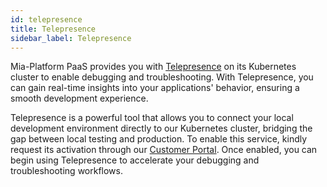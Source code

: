 ```yaml
---
id: telepresence
title: Telepresence
sidebar_label: Telepresence
---
```


Mia-Platform PaaS provides you with [Telepresence](https://www.telepresence.io) on its Kubernetes cluster to enable debugging and troubleshooting. With Telepresence, you can gain real-time insights into your applications' behavior, ensuring a smooth development experience.  

Telepresence is a powerful tool that allows you to connect your local development environment directly to our Kubernetes cluster, bridging the gap between local testing and production. To enable this service, kindly request its activation through our [Customer Portal](https://makeitapp.atlassian.net/servicedesk/customer/portal/21). Once enabled, you can begin using Telepresence to accelerate your debugging and troubleshooting workflows. 